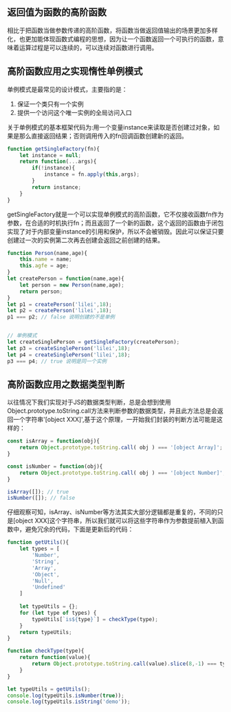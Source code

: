 ## 返回值为函数的高阶函数
相比于把函数当做参数传递的高阶函数，将函数当做返回值输出的场景更加多样化，也更加能体现函数式编程的思想，因为让一个函数返回一个可执行的函数，意味着运算过程是可以连续的，可以连续对函数进行调用。

## 高阶函数应用之实现惰性单例模式
单例模式是最常见的设计模式，主要指的是：
1. 保证一个类只有一个实例
2. 提供一个访问这个唯一实例的全局访问入口

关于单例模式的基本框架代码为:用一个变量instance来读取是否创建过对象，如果是那么直接返回结果；否则调用传入的fn回调函数创建新的返回。
```js
function getSingleFactory(fn){
	let instance = null;
	return function(...args){
		if(!instance){
			instance = fn.apply(this,args);
		}
		return instance;
	}
}
```
getSingleFactory就是一个可以实现单例模式的高阶函数，它不仅接收函数fn作为参数，在合适的时机执行fn；而且返回了一个新的函数，这个返回的函数由于闭包实现了对于内部变量instance的引用和保护，所以不会被销毁。因此可以保证只要创建过一次的实例第二次再去创建会返回之前创建的结果。

```js
function Person(name,age){
	this.name = name;
	this.agfe = age;
}
let createPerson = function(name,age){
	let person = new Person(name,age);
	return person;
}
let p1 = createPerson('lilei',18);
let p2 = createPerson('lilei',18);
p1 === p2; // false 说明创建的不是单例


// 单例模式
let createSinglePerson = getSingleFactory(createPerson);
let p3 = createSinglePerson('lilei',18);
let p4 = createSinglePerson('lilei',18);
p3 === p4; // true 说明是同一个实例
```

## 高阶函数应用之数据类型判断
以往情况下我们实现对于JS的数据类型判断，总是会想到使用Object.prototype.toString.call方法来判断参数的数据类型，并且此方法总是会返回一个字符串'[object XXX]',基于这个原理，一开始我们封装的判断方法可能是这样的：
```js
const isArray = function(obj){
	return Object.prototype.toString.call( obj ) === '[object Array]';
}

const isNumber = function(obj){
	return Object.prototype.toString.call( obj ) === '[object Number]';
}

isArray([]); // true
isNumber([]); // false
```
仔细观察可知，isArray、isNumber等方法其实大部分逻辑都是重复的，不同的只是[object XXX]这个字符串，所以我们就可以将这些字符串作为参数提前植入到函数中，避免冗余的代码，下面是更新后的代码：
```js
function getUtils(){
	let types = [
		'Number',
		'String',
		'Array',
		'Object',
		'Null',
		'Undefined'
	]
	
	let typeUtils = {};
	for (let type of types) {
		typeUtils[`is${type}`] = checkType(type);
	}
	return typeUtils;
}

function checkType(type){
	return function(value){
		return Object.prototype.toString.call(value).slice(8,-1) === type;
	}
}

let typeUtils = getUtils();
console.log(typeUtils.isNumber(true));
console.log(typeUtils.isString('demo'));

```
